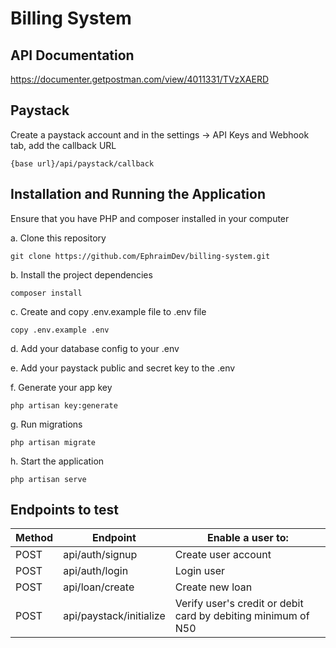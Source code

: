 # Billing System

## API Documentation
https://documenter.getpostman.com/view/4011331/TVzXAERD  

## Paystack
Create a paystack account and in the settings -> API Keys and Webhook tab, add the callback URL
```
{base url}/api/paystack/callback
```

## Installation and Running the Application

Ensure that you have PHP and composer installed in your computer

a. Clone this repository

```
git clone https://github.com/EphraimDev/billing-system.git
```

b. Install the project dependencies

```
composer install
```

c. Create and copy .env.example file to .env file
```
copy .env.example .env
```

d. Add your database config to your .env  

e. Add your paystack public and secret key to the .env  

f. Generate your app key
```
php artisan key:generate
```

g. Run migrations
```
php artisan migrate
```

h. Start the application
```
php artisan serve
```

## Endpoints to test

Method        | Endpoint      | Enable a user to: |
------------- | ------------- | ---------------
POST  | api/auth/signup  | Create user account  |
POST  | api/auth/login  | Login user  |
POST  | api/loan/create  | Create new loan  |
POST  | api/paystack/initialize  | Verify user's credit or debit card by debiting minimum of N50  |